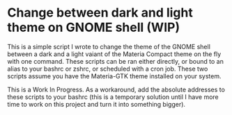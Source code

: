 # Change between dark and light theme on GNOME shell (WIP)

This is a simple script I wrote to change the theme of the GNOME shell between a dark and a light vaiant of the Materia Compact theme on the fly with one command. These scripts can be ran either directly, or bound to an alias to your bashrc or zshrc, or scheduled with a cron job. These two scripts assume you have the Materia-GTK theme installed on your system.

This is a Work In Progress. As a workaround, add the absolute addresses to these scripts to your bashrc (this is a temporary solution until I have more time to work on this project and turn it into something bigger).
